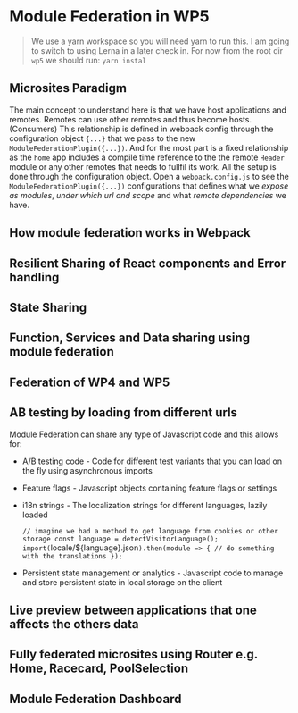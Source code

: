 # Module Federation in WP5

> We use a yarn workspace so you will need yarn to run this. I am going to switch to using Lerna in a later check in.
> For now from the root dir `wp5` we should run:
> `yarn instal`

## Microsites Paradigm

The main concept to understand here is that we have host applications and remotes. Remotes can use other remotes and thus become hosts. (Consumers)
This relationship is defined in webpack config through the configuration object `{...}` that we pass to the new `ModuleFederationPlugin({...})`.
And for the most part is a fixed relationship as the `home` app includes a compile time reference to the the remote `Header` module or any other remotes that needs to fullfil its work. All the setup is done through the configuration object. Open a `webpack.config.js` to see the `ModuleFederationPlugin({...})` configurations that defines what we _expose as modules_, _under which url and scope_ and what _remote dependencies_ we have.

## How module federation works in Webpack

## Resilient Sharing of React components and Error handling

## State Sharing

## Function, Services and Data sharing using module federation

## Federation of WP4 and WP5

## AB testing by loading from different urls

Module Federation can share any type of Javascript code and this allows for:

- A/B testing code - Code for different test variants that you can load on the fly using asynchronous imports
- Feature flags - Javascript objects containing feature flags or settings
- i18n strings - The localization strings for different languages, lazily loaded

  `// imagine we had a method to get language from cookies or other storage const language = detectVisitorLanguage(); import(`locale/\${language}.json`).then(module => { // do something with the translations });`

- Persistent state management or analytics - Javascript code to manage and store persistent state in local storage on the client

## Live preview between applications that one affects the others data

## Fully federated microsites using Router e.g. Home, Racecard, PoolSelection

## Module Federation Dashboard
